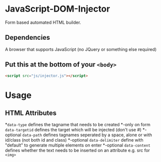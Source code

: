 # JavaScript-DOM-Injector
Form based automated HTML builder.

## Dependencies
A browser that supports JavaScript (no JQuery or something else required)

## Put this at the bottom of your ```<body>```
```html
<script src="js/injector.js"></script>
```

# Usage
## HTML Attributes
*```data-type``` defines the tagname that needs to be created
*-only on form ```data-targetid``` defines the target which will be injected (don't use #)
*-optional ```data-path``` defines tagnames seperated by a space, alone or with id/class (not both id and class)
*-optional ```data-delimiter``` define with "default" to generate multiple elements on enter
*-optional ```data-content``` defines whether the text needs to be inserted on an attribute e.g. src for ```<img>```
